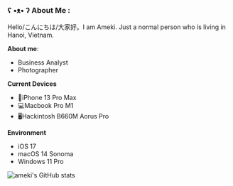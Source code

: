 ### ʕ •ᴥ• ʔ About Me :
Hello/こんにちは/大家好。I am Ameki. Just a normal person who is living in Hanoi, Vietnam.

**About me**:
- Business Analyst
- Photographer

**Current Devices**
- 📱iPhone 13 Pro Max
- 💻Macbook Pro M1
- 🖥️Hackintosh B660M Aorus Pro

**Environment**
- iOS 17
- macOS 14 Sonoma
- Windows 11 Pro

![ameki's GitHub stats](https://github-readme-stats.vercel.app/api?username=13thdemarch&theme=tokyonight&hide_border=true&include_all_commits=true&count_private=false)
